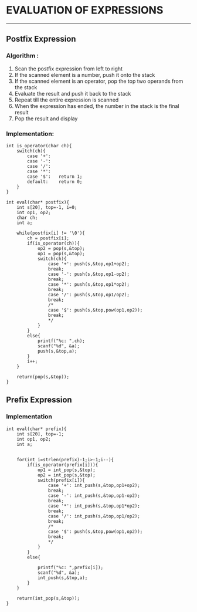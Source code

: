# EVALUATION OF EXPRESSIONS
-----

## Postfix Expression
### Algorithm :
1. Scan the postfix expression from left to right
2. If the scanned element is a number, push it onto the stack
3. If the scanned element is an operator, pop the top two operands from the stack
4. Evaluate the result and push it back to the stack
5. Repeat till the entire expression is scanned
6. When the expression has ended, the number in the stack is the final result
7. Pop the result and display

### Implementation:
```
int is_operator(char ch){
    switch(ch){
        case '+':
        case '-':
        case '/':
        case '*':
        case '$':   return 1;
        default:    return 0;
    }
}

int eval(char* postfix){
    int s[20], top=-1, i=0;
    int op1, op2;
    char ch;
    int a;

    while(postfix[i] != '\0'){
        ch = postfix[i];
        if(is_operator(ch)){
            op2 = pop(s,&top);
            op1 = pop(s,&top);
            switch(ch){
                case '+': push(s,&top,op1+op2);
                break;
                case '-': push(s,&top,op1-op2);
                break;
                case '*': push(s,&top,op1*op2);
                break;
                case '/': push(s,&top,op1/op2);
                break;
                /*
                case '$': push(s,&top,pow(op1,op2));
                break;
                */
            }
        }
        else{
            printf("%c: ",ch);
            scanf("%d", &a);
            push(s,&top,a);
        }
        i++;
    }

    return(pop(s,&top));
}
```

## Prefix Expression
### Implementation
```
int eval(char* prefix){
    int s[20], top=-1;
    int op1, op2;
    int a;


    for(int i=strlen(prefix)-1;i>-1;i--){
        if(is_operator(prefix[i])){
            op1 = int_pop(s,&top);
            op2 = int_pop(s,&top);
            switch(prefix[i]){
                case '+': int_push(s,&top,op1+op2);
                break;
                case '-': int_push(s,&top,op1-op2);
                break;
                case '*': int_push(s,&top,op1*op2);
                break;
                case '/': int_push(s,&top,op1/op2);
                break;
                /*
                case '$': push(s,&top,pow(op1,op2));
                break;
                */
            }
        }
        else{
        
            printf("%c: ",prefix[i]);
            scanf("%d", &a);
            int_push(s,&top,a);
        }
    }

    return(int_pop(s,&top));
}
```

